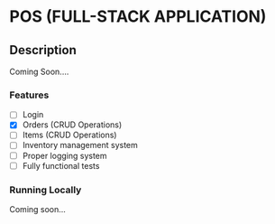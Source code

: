 # POS (FULL-STACK APPLICATION)

## Description

Coming Soon....

### Features

-   [ ] Login
-   [x] Orders (CRUD Operations)
-   [ ] Items (CRUD Operations)
-   [ ] Inventory management system
-   [ ] Proper logging system
-   [ ] Fully functional tests

### Running Locally

Coming soon...
